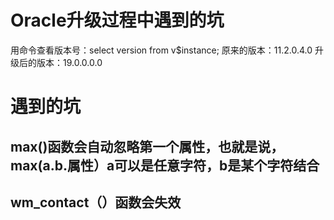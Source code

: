 # Oracle升级过程中遇到的坑
用命令查看版本号：select version from v$instance;
原来的版本：11.2.0.4.0
升级后的版本：19.0.0.0.0

# 遇到的坑
## max()函数会自动忽略第一个属性，也就是说，max(a.b.属性）a可以是任意字符，b是某个字符结合
## wm_contact（）函数会失效